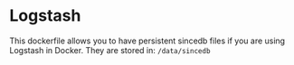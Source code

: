 # Logstash

This dockerfile allows you to have persistent sincedb files if you are using Logstash in Docker. They are stored in: `/data/sincedb`
